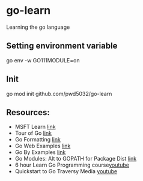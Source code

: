 # go-learn
Learning the go language


## Setting environment variable
go env -w GO111MODULE=on

## Init 
go mod init github.com/pwd5032/go-learn


## Resources:
* MSFT Learn [link](docs.microsoft.com/en-us/learn/paths/go-first-steps)
* Tour of Go [link](go.dev/tour)
* Go Formatting [link](go.dev/doc/effective_go)
* Go Web Examples [link](gowebexamples.com)
* Go By Examples [link](gobyexample.com)
* Go Modules: Alt to GOPATH for Package Dist [link](insujang.github.io/2020-04-04/go-modules/)
* 6 hour Learn Go Programming course[youtube](https://youtu.be/YS4e4q9oBaU)
* Quickstart to Go Traversy Media [youtube](https://youtu.be/SqrbIlUwR0U)